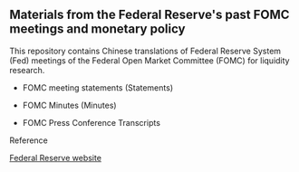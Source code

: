 ## **Materials from the Federal Reserve's past FOMC meetings and monetary policy**

This repository contains Chinese translations of Federal Reserve System (Fed) meetings of the Federal Open Market Committee (FOMC) for liquidity research.

* FOMC meeting statements (Statements)

* FOMC Minutes (Minutes)

* FOMC Press Conference Transcripts

  

Reference

[Federal Reserve website](https://www.federalreserve.gov/)
